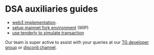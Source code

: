# DSA auxiliaries guides

- [web3 implementation](/web3-implementation.md).
- [setup mainnet fork environment](/fork-mainnet.md) (WIP)
- [use tenderly to simulate transaction](/tenderly-simulation.md)

Our team is super active to assist with your queries at our [TG developer group](https://t.me/instadevelopers) or [discord channel](https://discord.gg/83vvrnY).
